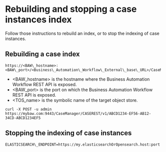 # Rebuilding and stopping a case instances index

Follow those instructions to rebuild an index, or to stop the indexing of case
instances.

## Rebuilding a case index

```
https://<BAW\_hostname>:<BAW\_port>/<Business\_Automation\_Workflow\_External\_base\_URL>/CaseManager/CASEREST/v1/<TOS\_name>/index
```

- <BAW\_hostname> is the hostname where the Business Automation Workflow REST API is exposed.
- <BAW\_port> is the port on which the Business Automation Workflow REST API is exposed.
- <TOS\_name> is the symbolic name of the target object store.

```
curl -X POST -u admin https://mybaw.com:9443/CaseManager/CASEREST/v1/ABCD1234-EF56-AB12-34CD-ABCD1234EF5
```

## Stopping the indexing of case instances

```
ELASTICSEARCH\_ENDPOINT=https://my.elasticsearchOrOpensearch.host:port
```
